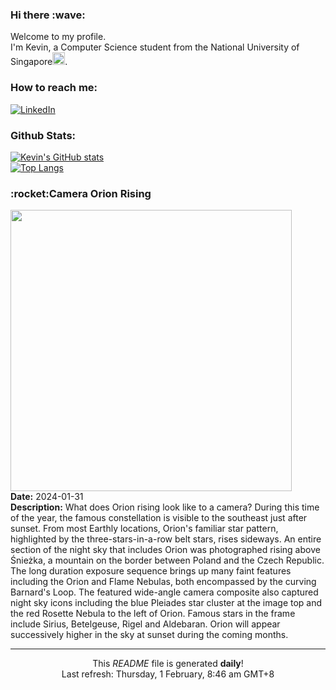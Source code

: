 <h3>Hi there :wave:</h3>

Welcome to my profile.   
I'm Kevin, a Computer Science student from the National University of Singapore<img src="https://img.icons8.com/color/96/000000/singapore-circular.png" width="20px"/>.</p>

<h3>How to reach me: </h3>
<a href="https://www.linkedin.com/in/kevin-foong/"><img alt="LinkedIn" src="https://img.shields.io/badge/linkedin-%230077B5.svg?&style=for-the-badge&logo=linkedin&logoColor=white" /></a> 

<h3>Github Stats: </h3> 

[![Kevin's GitHub stats](https://github-readme-stats.vercel.app/api?username=kevin9foong&theme=tokyonight)](https://github.com/anuraghazra/github-readme-stats) <br/>
[![Top Langs](https://github-readme-stats.vercel.app/api/top-langs/?username=kevin9foong&layout=compact&theme=tokyonight)](https://github.com/anuraghazra/github-readme-stats)

<h3>:rocket:Camera Orion Rising</h3> 
<img width="450" src="https:&#x2F;&#x2F;apod.nasa.gov&#x2F;apod&#x2F;image&#x2F;2401&#x2F;OrionRising_Slipko_2048.jpg" /><br/>
<b>Date:</b> 2024-01-31<br/>
<b>Description:</b> What does Orion rising look like to a camera? During this time of the year, the famous constellation is visible to the southeast just after sunset. From most Earthly locations, Orion&#39;s familiar star pattern, highlighted by the three-stars-in-a-row belt stars, rises sideways. An entire section of the night sky that includes Orion was photographed rising above Śnieżka, a mountain on the border between Poland and the Czech Republic.  The long duration exposure sequence brings up many faint features including the Orion and Flame Nebulas, both encompassed by the curving Barnard&#39;s Loop. The featured wide-angle camera composite also captured night sky icons including the blue Pleiades star cluster at the image top and the red Rosette Nebula to the left of Orion. Famous stars in the frame include Sirius, Betelgeuse, Rigel and Aldebaran. Orion will appear successively higher in the sky at sunset during the coming months.<br/>

------------
<p align="center">This <i>README</i> file is generated <b>daily</b>!</br>
Last refresh: Thursday, 1 February, 8:46 am GMT+8<br />